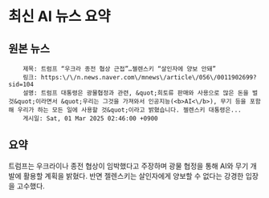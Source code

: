 # 최신 AI 뉴스 요약

## 원본 뉴스
		제목: 트럼프 “우크라 종전 협상 근접”…젤렌스키 “살인자에 양보 안돼”
		링크: https:\/\/n.news.naver.com\/mnews\/article\/056\/0011902699?sid=104
		설명: 트럼프 대통령은 광물협정과 관련, &quot;희토류 판매와 사용으로 많은 돈을 벌 것&quot;이라면서 &quot;우리는 그것을 가져와서 인공지능(<b>AI<\/b>), 무기 등을 포함해 우리가 하는 모든 일에 사용할 것&quot;이라고 밝혔습니다. 젤렌스키 대통령은... 
		게시일: Sat, 01 Mar 2025 02:46:00 +0900


## 요약
트럼프는 우크라이나 종전 협상이 임박했다고 주장하며 광물 협정을 통해 AI와 무기 개발에 활용할 계획을 밝혔다. 반면 젤렌스키는 살인자에게 양보할 수 없다는 강경한 입장을 고수했다.
